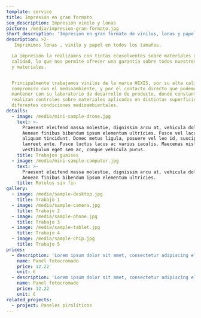 ```yaml
---
template: service
title: Impresión en gran formato
seo_description: Impresión vinilo y lonas
picture: /media/impresion-gran-formato.jpg
short_description: 'Impresión en gran formato de vinilos, lonas y papel.'
description: >2-
   Imprimimos lonas , vinilo y papel en todos los tamaños.

  La impresión la realizamos con tintas ecosolventes sobre materiales de primera
  calidad, lo que nos permite ofrecer una garantía sobre todos nuestros trabajos
  y materiales.


  Principalmente trabajamos vinilos de la marca HEXIS, por su alta calidad,
  compromiso con el medioambiente, y por el contacto directo que podemos
  mantener con su laboratorio de desarrollo de producto, donde constantemente
  realizan controles sobre materiales aplicados en distintas superficies y con
  diferentes condiciones medioambientales.
details:
  - image: /media/mini-sample-drone.jpg
    text: >-
      Praesent eleifend massa molestie, dignissim arcu at, vehicula dolor.
      Aenean finibus bibendum ipsum elementum ultricies. Fusce vel lacus eu dui
      aliquam tincidunt. Donec metus ligula, posuere vel leo id, suscipit
      laoreet ante. Fusce luctus lacus ac varius iaculis. Maecenas nisl leo,
      vestibulum eget sem ac, congue vehicula purus.
    title: Trabajos guaises
  - image: /media/mini-sample-computer.jpg
    text: >-
      Praesent eleifend massa molestie, dignissim arcu at, vehicula dolor.
      Aenean finibus bibendum ipsum elementum ultricies.
    title: Rotulos sin fin
gallery:
  - image: /media/sample-desktop.jpg
    title: Trabajo 1
  - image: /media/sample-camera.jpg
    title: Trabajo 2
  - image: /media/sample-phone.jpg
    title: Trabajo 3
  - image: /media/sample-tablet.jpg
    title: Trabajo 4
  - image: /media/sample-chip.jpg
    title: Trabajo 5
prices:
  - description: 'Lorem ipsum dolor sit amet, consectetur adipiscing elit'
    name: Panel fotocromado
    price: 12.22
    unit: €
  - description: 'Lorem ipsum dolor sit amet, consectetur adipiscing elit'
    name: Panel fotocromado
    price: 12.22
    unit: €
related_projects:
  - project: Paneles pirolíticos
---
```


